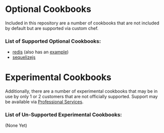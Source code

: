 # Optional Cookbooks

Included in this repository are a number of cookbooks that are not included by default but are supported via custom chef.

### List of Supported Optional Cookbooks:

* [redis](cookbooks/redis) (also has an [example](examples/redis))
* [sequelizejs](cookbooks/sequelizejs)

# Experimental Cookbooks

Additionally, there are a number of experimental cookbooks that may be in use by only 1 or 2 customers that are not officially supported. Support may be available via [Professional Services](https://engineyard.com/services/professional-services).

### List of Un-Supported Experimental Cookbooks:

(None Yet)
